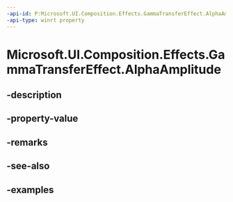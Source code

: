 ```yaml
---
-api-id: P:Microsoft.UI.Composition.Effects.GammaTransferEffect.AlphaAmplitude
-api-type: winrt property
---
```


# Microsoft.UI.Composition.Effects.GammaTransferEffect.AlphaAmplitude

<!--
public float AlphaAmplitude { get; set; }
-->


## -description

## -property-value

## -remarks

## -see-also

## -examples



